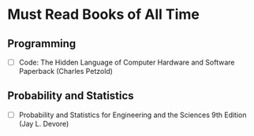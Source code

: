 # Must Read Books of All Time

## Programming

* [ ]  Code: The Hidden Language of Computer Hardware and Software Paperback (Charles Petzold)


## Probability and Statistics

* [ ]  Probability and Statistics for Engineering and the Sciences 9th Edition (Jay L. Devore)
